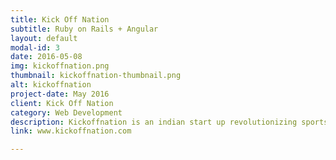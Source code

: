 ```yaml
---
title: Kick Off Nation
subtitle: Ruby on Rails + Angular
layout: default
modal-id: 3
date: 2016-05-08
img: kickoffnation.png
thumbnail: kickoffnation-thumbnail.png
alt: kickoffnation
project-date: May 2016
client: Kick Off Nation
category: Web Development
description: Kickoffnation is an indian start up revolutionizing sports in India. The app has many different applications i.e. customer facing, organzier app etc. Tech stack involves Ruby on Rails, AngularjS & Sass.
link: www.kickoffnation.com

---
```

